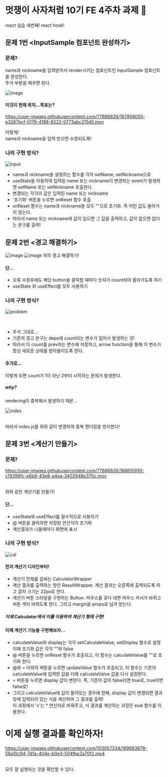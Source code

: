 # 멋쟁이 사자처럼 10기 FE 4주차 과제 🦁
react 실습 세번째!
react hook!

## 문제 1번 <InputSample 컴포넌트 완성하기>
### 문제?
 name과 nickname을 입력받아서 render시키는 컴포넌트인 InputSample 컴포넌트를 완성한다.<br>
 주석 부분을 채우면 된다.
 

![image](https://user-images.githubusercontent.com/77886826/167907952-0b89c5e1-db78-40c0-90f6-8e2ee8b54d88.png)

#### 이것이 현재 위치...목표는?

https://user-images.githubusercontent.com/77886826/167908055-e3287bcf-5176-4188-8222-0773abc215d5.mov

이렇게!<br>
name과 nickname을 입력 받으면 수정되도록!

### 나의 구현 방식?
![input](https://user-images.githubusercontent.com/103057334/174482845-348019a7-cb08-48ad-83a8-f264f150b2af.png)
- name과 nickname을 설정하는 함수를 각각 setName, setNickname으로
- useState을 이용하여 입력된 name 또는 nickname이 변경되는 event가 발생하면 setName 또는 setNickname 호출한다.
- 변경되는 각각의 값은 입력된 name 또는 nickname
- '초기화' 버튼을 누르면 onReset 함수 호출
- onReset 함수는 name과 nickname을 모두 ""으로 초기화. 즉 어떤 값도 들어가지 않는다.
- 따라서 name 또는 nickname에 값이 있으면 그 값을 출력하고, 값이 없으면 없다는 문구를 출력!


## 문제 2번 <경고 해결하기>
![image](https://user-images.githubusercontent.com/77886826/167908932-02e6913b-02e6-4774-8939-43125eb32082.png)
![image](https://user-images.githubusercontent.com/77886826/167909006-f5dfa5c9-b7b2-49c9-a71f-16db78a9dd4f.png)
위의 경고 해결하기!

#### 단...
 - 오류 수정후에도 해당 button을 클릭할 때마다 숫자가 count되어 올라가도록 하기
 - useState 와 useEffect를 모두 사용하기

### 나의 구현 방식?
![problem](https://user-images.githubusercontent.com/103057334/174483353-e7847116-70c2-4208-a924-1d1a6a762194.png)

<br>

- 주석 그대로...
- 기존의 경고 문구는 deps에 count라는 변수가 없어서 발생하는 것!
- 따라서 이 count를 prev라는 변수에 저장하고, arrow function을 통해 이 변수가 항상 새로운 상태를 받아들이도록 한다.

#### 추가로...
이렇게 되면 count가 1이 아닌 2부터 시작하는 문제가 발생한다.

##### why?
rendering이 중복해서 발생하기 때문...<br>

![index](https://user-images.githubusercontent.com/103057334/174483599-40ba5044-9520-4d7d-a039-1d02b830065b.png)

<br>따라서 index.js를 위와 같이 변경하여 중복 렌더링을 방지한다!


## 문제 3번 <계산기 만들기>
### 문제?

https://user-images.githubusercontent.com/77886826/168815930-c19399fc-e6b8-43e8-a4ea-3402948e370c.mov

<br>위와 같은 계산기를 만들기!

#### 단...
 - useState와 useEffect를 필수적으로 사용하기
 - @ 버튼을 클릭하면 저장된 연산식이 초기화
 - 계산결과가 나올때마다 화면에 표시

### 나의 구현 방식?

![cal](https://user-images.githubusercontent.com/103057334/174483932-a9c787cf-1468-412a-bfac-ff1463ab9bba.png)

#### 먼저 계산기 디자인부터!
- 계산기 전체를 감싸는 CalculatorWrapper
- 계산 결과를 출력하는 창인 ResultWrapper. 계산 결과는 오른쪽에 출력되도록 하고 글자 크기는 22px로 한다.
- 계산기 버튼 스타일을 구현하는 Button. 마우스를 갖다 대면 마우스 커서가 바뀌고 버튼 색이 바뀌도록 한다. 그리고 margin을 props로 넘겨 받는다.

##### 이제 Calculator에서 이를 이용하여 계산기 형태 구현!

#### 이제 계산기 기능을 구현해보자...
- calculateValue와 display는 각각 setCalculateValue, setDisplay 함수로 설정<br>
  이때 초기화 값은 각각 ""와 false
- @ 버튼을 누르면 onReset 함수가 호출되고, 이 함수는 calculateValue를 ""로 초기화 한다.
- @와 = 이외의 버튼을 누르면 updateValue 함수가 호출되고, 이 함수는 기존의 calculateValue에 입력한 값을 더해 calculateValue 값을 다시 설정한다.
- = 버튼을 누르면 display 값이 변한다. 즉, 기존의 값이 false라면 true로, true라면 false로!
- 그리고 calculateValue에 값이 들어있는 경우에 한해, display 값이 변경되면 결과 창에 입력되어 있는 식을 계산하여 그 결과를 출력!<br>
  이 과정에서 'x'는 * 연산자로 바꿔주고, 식 결과를 계산하는 과정은 eval 함수를 이용한다.

# 이제 실행 결과를 확인하자!


https://user-images.githubusercontent.com/103057334/169693679-58a10c94-7d1a-404e-b0e3-504fbe2a70f2.mp4

<br> 모두 잘 실행되는 것을 확인할 수 있다.
